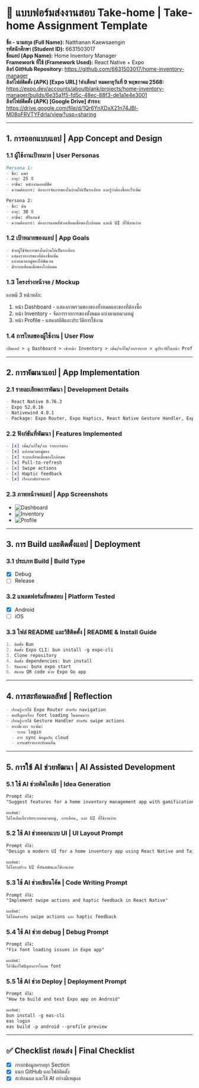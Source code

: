 # 📱 แบบฟอร์มส่งงานสอบ Take-home | Take-home Assignment Template
**ชื่อ - นามสกุล (Full Name):** Natthanan Kaewsaengin  
**รหัสนักศึกษา (Student ID):** 6631503017  
**ชื่อแอป (App Name):** Home Inventory Manager  
**Framework ที่ใช้ (Framework Used):** React Native + Expo  
**ลิงก์ GitHub Repository:** https://github.com/6631503017/home-inventory-manager  
**ลิงก์ไฟล์ติดตั้ง (APK) [Expo URL] !คำเตือน! หมดอายุวันที่ 9 พฤษภาคม 2568:** https://expo.dev/accounts/aboutblank/projects/home-inventory-manager/builds/6e35a1f5-fd5c-48ec-88f3-de1a1e4e3001  
**ลิงก์ไฟล์ติดตั้ง (APK) [Google Drive] สำรอง:** https://drive.google.com/file/d/1Qr6YnXDxX21n74JBl-M08pFRVTYFdrIa/view?usp=sharing  

---

## 1. การออกแบบแอป | App Concept and Design

### 1.1 ผู้ใช้งานเป้าหมาย | User Personas  
```markdown
Persona 1:  
- ชื่อ: แพร  
- อายุ: 25 ปี  
- อาชีพ: พนักงานออฟฟิศ  
- ความต้องการ: ต้องการจัดการของในบ้านให้เป็นระเบียบ และรู้ว่าต้องซื้ออะไรเพิ่ม

Persona 2:  
- ชื่อ: ต้น  
- อายุ: 30 ปี  
- อาชีพ: ฟรีแลนซ์  
- ความต้องการ: ต้องการแอพที่ช่วยเตือนเมื่อของใกล้หมด และมี UI ที่ใช้งานง่าย
```

### 1.2 เป้าหมายของแอป | App Goals  
```markdown
- ช่วยผู้ใช้จัดการของในบ้านให้เป็นระเบียบ
- แสดงรายการของที่ต้องซื้อเพิ่ม
- แบ่งหมวดหมู่ของให้ชัดเจน
- มีระบบเตือนเมื่อของใกล้หมด
```

### 1.3 โครงร่างหน้าจอ / Mockup  
แอพมี 3 หน้าหลัก:
1. หน้า Dashboard - แสดงภาพรวมของของทั้งหมดและของที่ต้องซื้อ
2. หน้า Inventory - จัดการรายการของทั้งหมด แบ่งตามหมวดหมู่
3. หน้า Profile - แสดงสถิติและประวัติการใช้งาน

### 1.4 การไหลของผู้ใช้งาน | User Flow  
```markdown
เปิดแอป > ดู Dashboard > เข้าหน้า Inventory > เพิ่ม/แก้ไข/ลบรายการ > ดูประวัติในหน้า Profile
```

---

## 2. การพัฒนาแอป | App Implementation

### 2.1 รายละเอียดการพัฒนา | Development Details  
```markdown
- React Native 0.76.3 
- Expo 52.0.16
- Nativewind 4.0.1
- Package: Expo Router, Expo Haptics, React Native Gesture Handler, Expo Status Bar, React Native Safe Area Context
```

### 2.2 ฟังก์ชันที่พัฒนา | Features Implemented  
```markdown
- [x] เพิ่ม/แก้ไข/ลบ รายการของ
- [x] แบ่งหมวดหมู่ของ
- [x] ระบบเตือนเมื่อของใกล้หมด
- [x] Pull-to-refresh
- [x] Swipe actions
- [x] Haptic feedback
- [x] เรียงลำดับรายการ
```

### 2.3 ภาพหน้าจอแอป | App Screenshots  
- ![Dashboard](https://github.com/user-attachments/assets/dc79daa7-6be6-4086-a8f5-f9d56bf1e04e)
- ![Inventory](https://github.com/user-attachments/assets/94151923-8247-4633-a4ac-1f4be12451ab)
- ![Profile](https://github.com/user-attachments/assets/267b9531-509e-4cf8-ad1e-557ca49ceabb)

---

## 3. การ Build และติดตั้งแอป | Deployment

### 3.1 ประเภท Build | Build Type
- [x] Debug  
- [ ] Release  

### 3.2 แพลตฟอร์มที่ทดสอบ | Platform Tested  
- [x] Android  
- [ ] iOS  

### 3.3 ไฟล์ README และวิธีติดตั้ง | README & Install Guide  
```markdown
1. ติดตั้ง Bun
2. ติดตั้ง Expo CLI: bun install -g expo-cli
3. Clone repository
4. ติดตั้ง dependencies: bun install
5. รันแอพ: bunx expo start
6. สแกน QR code ด้วย Expo Go app
```

---

## 4. การสะท้อนผลลัพธ์ | Reflection

```markdown
- เรียนรู้การใช้ Expo Router สำหรับ navigation
- พบปัญหาเรื่อง font loading ในตอนแรก
- เรียนรู้การใช้ Gesture Handler สำหรับ swipe actions
- หากมีเวลา จะเพิ่ม:
  - ระบบ login
  - การ sync ข้อมูลกับ cloud
  - การแชร์รายการกับคนอื่น
```

---

## 5. การใช้ AI ช่วยพัฒนา | AI Assisted Development

### 5.1 ใช้ AI ช่วยคิดไอเดีย | Idea Generation
```markdown
Prompt ที่ใช้:  
"Suggest features for a home inventory management app with gamification elements"

ผลลัพธ์:  
ได้ไอเดียเกี่ยวกับระบบหมวดหมู่, การเตือน, และ UI ที่ใช้งานง่าย
```

### 5.2 ใช้ AI ช่วยออกแบบ UI | UI Layout Prompt
```markdown
Prompt ที่ใช้:  
"Design a modern UI for a home inventory app using React Native and Tailwind"

ผลลัพธ์:  
ได้โครงสร้าง UI ที่ทันสมัยและใช้งานง่าย
```

### 5.3 ใช้ AI ช่วยเขียนโค้ด | Code Writing Prompt
```markdown
Prompt ที่ใช้:  
"Implement swipe actions and haptic feedback in React Native"

ผลลัพธ์:  
ได้โค้ดสำหรับ swipe actions และ haptic feedback
```

### 5.4 ใช้ AI ช่วย debug | Debug Prompt
```markdown
Prompt ที่ใช้:  
"Fix font loading issues in Expo app"

ผลลัพธ์:  
ได้วิธีแก้ไขปัญหาการโหลด font
```

### 5.5 ใช้ AI ช่วย Deploy | Deployment Prompt
```markdown
Prompt ที่ใช้:  
"How to build and test Expo app on Android"

ผลลัพธ์:  
bun install -g eas-cli
eas login
eas build -p android --profile preview
```

---

## ✅ Checklist ก่อนส่ง | Final Checklist
- [x] กรอกข้อมูลครบทุก Section  
- [x] แนบ GitHub และไฟล์ติดตั้ง  
- [x] สะท้อนผล และใช้ AI อย่างมีเหตุผล  
